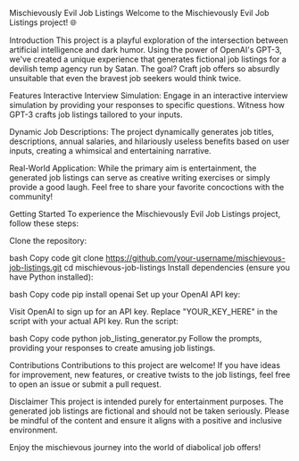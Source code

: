 Mischievously Evil Job Listings
Welcome to the Mischievously Evil Job Listings project! 🌐

Introduction
This project is a playful exploration of the intersection between artificial intelligence and dark humor. Using the power of OpenAI's GPT-3, we've created a unique experience that generates fictional job listings for a devilish temp agency run by Satan. The goal? Craft job offers so absurdly unsuitable that even the bravest job seekers would think twice.

Features
Interactive Interview Simulation: Engage in an interactive interview simulation by providing your responses to specific questions. Witness how GPT-3 crafts job listings tailored to your inputs.

Dynamic Job Descriptions: The project dynamically generates job titles, descriptions, annual salaries, and hilariously useless benefits based on user inputs, creating a whimsical and entertaining narrative.

Real-World Application: While the primary aim is entertainment, the generated job listings can serve as creative writing exercises or simply provide a good laugh. Feel free to share your favorite concoctions with the community!

Getting Started
To experience the Mischievously Evil Job Listings project, follow these steps:

Clone the repository:

bash
Copy code
git clone https://github.com/your-username/mischievous-job-listings.git
cd mischievous-job-listings
Install dependencies (ensure you have Python installed):

bash
Copy code
pip install openai
Set up your OpenAI API key:

Visit OpenAI to sign up for an API key.
Replace "YOUR_KEY_HERE" in the script with your actual API key.
Run the script:

bash
Copy code
python job_listing_generator.py
Follow the prompts, providing your responses to create amusing job listings.

Contributions
Contributions to this project are welcome! If you have ideas for improvement, new features, or creative twists to the job listings, feel free to open an issue or submit a pull request.

Disclaimer
This project is intended purely for entertainment purposes. The generated job listings are fictional and should not be taken seriously. Please be mindful of the content and ensure it aligns with a positive and inclusive environment.

Enjoy the mischievous journey into the world of diabolical job offers!